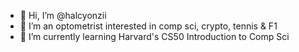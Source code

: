 - 👋 Hi, I’m @halcyonzii
- 👀 I’m an optometrist interested in comp sci, crypto, tennis & F1
- 🌱 I’m currently learning Harvard's CS50 Introduction to Comp Sci


<!---
halcyonzii/halcyonzii is a ✨ special ✨ repository because its `README.md` (this file) appears on your GitHub profile.
You can click the Preview link to take a look at your changes.
--->
